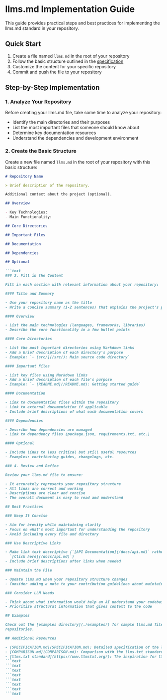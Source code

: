 # llms.md Implementation Guide

This guide provides practical steps and best practices for implementing the llms.md standard in your
repository.

## Quick Start

1. Create a file named `llms.md` in the root of your repository
2. Follow the basic structure outlined in the [specification](SPECIFICATION.md)
3. Customize the content for your specific repository
4. Commit and push the file to your repository

## Step-by-Step Implementation

### 1. Analyze Your Repository

Before creating your llms.md file, take some time to analyze your repository:

- Identify the main directories and their purposes
- List the most important files that someone should know about
- Determine key documentation resources
- Understand the dependencies and development environment

### 2. Create the Basic Structure

Create a new file named `llms.md` in the root of your repository with this basic structure:

```````markdown
# Repository Name

> Brief description of the repository.

Additional context about the project (optional).

## Overview

- Key Technologies:
- Main Functionality:

## Core Directories

## Important Files

## Documentation

## Dependencies

## Optional

```text
### 3. Fill in the Content

Fill in each section with relevant information about your repository:

#### Title and Summary

- Use your repository name as the title
- Write a concise summary (1-2 sentences) that explains the project's purpose

#### Overview

- List the main technologies (languages, frameworks, libraries)
- Describe the core functionality in a few bullet points

#### Core Directories

- List the most important directories using Markdown links
- Add a brief description of each directory's purpose
- Example: `- [src/](/src/): Main source code directory`

#### Important Files

- List key files using Markdown links
- Add a brief description of each file's purpose
- Example: `- [README.md](/README.md): Getting started guide`

#### Documentation

- Link to documentation files within the repository
- Link to external documentation if applicable
- Include brief descriptions of what each documentation covers

#### Dependencies

- Describe how dependencies are managed
- Link to dependency files (package.json, requirements.txt, etc.)

#### Optional

- Include links to less critical but still useful resources
- Examples: contributing guides, changelogs, etc.

### 4. Review and Refine

Review your llms.md file to ensure:

- It accurately represents your repository structure
- All links are correct and working
- Descriptions are clear and concise
- The overall document is easy to read and understand

## Best Practices

### Keep It Concise

- Aim for brevity while maintaining clarity
- Focus on what's most important for understanding the repository
- Avoid including every file and directory

### Use Descriptive Links

- Make link text descriptive (`[API Documentation](/docs/api.md)` rather than
  `[Click here](/docs/api.md)`)
- Include brief descriptions after links when needed

### Maintain the File

- Update llms.md when your repository structure changes
- Consider adding a note to your contribution guidelines about maintaining llms.md

### Consider LLM Needs

- Think about what information would help an AI understand your codebase
- Prioritize structural information that gives context to the code

## Examples

Check out the [examples directory](./examples/) for sample llms.md files for different types of
repositories.

## Additional Resources

- [SPECIFICATION.md](SPECIFICATION.md): Detailed specification of the llms.md format
- [COMPARISON.md](COMPARISON.md): Comparison with the llms.txt standard for websites
- [llms.txt standard](https://www.llmstxt.org/): The inspiration for llms.md
```text
```text
```text
```text
```text
```text
```text
```text
```````
```````
